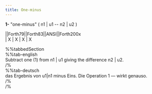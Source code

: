 ```yaml
---
title: One-minus
---
```

__1-__ "one-minus" ( n1 | u1 -- n2 | u2 )  
  
  
  
||Forth79||Forth83||ANSI||Forth200x  
|   X    |   X    |  X  |    X  
  
  
  
%%tabbedSection  
%%tab-english  
Subtract one (1) from n1 | u1 giving the difference n2 | u2.  
/%  
%%tab-deutsch  
das Ergebnis von u1|n1 minus Eins. Die Operation 1 — wirkt genauso.  
/%  
/%  
